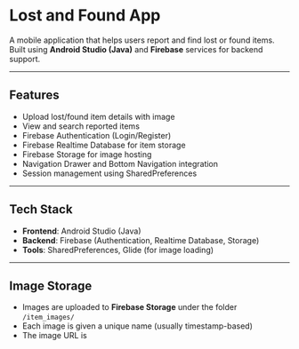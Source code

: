 # Lost and Found App

A mobile application that helps users report and find lost or found items. Built using **Android Studio (Java)** and **Firebase** services for backend support.

---

## Features

- Upload lost/found item details with image  
- View and search reported items  
- Firebase Authentication (Login/Register)  
- Firebase Realtime Database for item storage  
- Firebase Storage for image hosting  
- Navigation Drawer and Bottom Navigation integration  
- Session management using SharedPreferences  

---

## Tech Stack

- **Frontend**: Android Studio (Java)  
- **Backend**: Firebase (Authentication, Realtime Database, Storage)  
- **Tools**: SharedPreferences, Glide (for image loading)

---

## Image Storage

- Images are uploaded to **Firebase Storage** under the folder `/item_images/`  
- Each image is given a unique name (usually timestamp-based)  
- The image URL is
